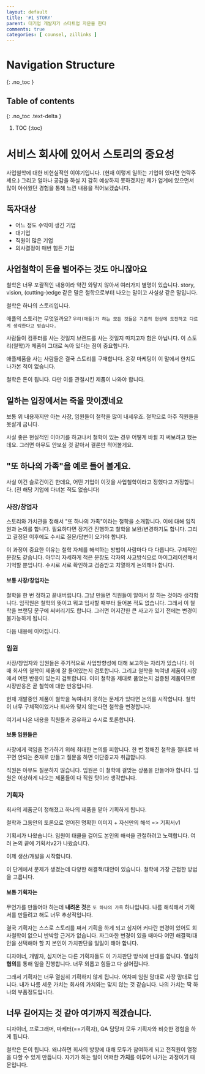 ```yaml
---
layout: default
title: '#1 STORY'
parent: 대기업 개발자가 스타트업 자문을 한다
comments: true
categories: [ counsel, zillinks ]
---
```


# Navigation Structure
{: .no_toc }

## Table of contents
{: .no_toc .text-delta }

1. TOC
{:toc}

# 서비스 회사에 있어서 스토리의 중요성
사업철학에 대한 비현실적인 이야기입니다. (현재 이렇게 일하는 기업이 있다면 연락주세요.)
그리고 얼마나 공감을 하실 지 감히 예상하지 못하겠지만
제가 업계에 있으면서 많이 아쉬웠던 경험을 통해 느낀 내용을 적어보겠습니다.

## 독자대상
- 어느 정도 수익이 생긴 기업
- 대기업
- 직원이 많은 기업
- 의사결정이 매번 힘든 기업

## 사업철학이 돈을 벌어주는 것도 아니잖아요
철학은 너무 포괄적인 내용이라 약간 와닿지 않아서 여러가지 별명이 있습니다.
story, vision, (cutting-)edge 같은 말은 철학으로부터 나오는 말이고 사실상 같은 말입니다.

철학은 하나의 스토리입니다.

애플의 스토리는 무엇일까요?
`우리(애플)가 하는 모든 것들은 기존의 현상에 도전하고 다르게 생각한다고 믿습니다.`

사람들이 컴퓨터를 사는 것일지 브랜드를 사는 것일지 따지고자 함은 아닙니다.
이 스토리(철학)가 제품이 그대로 녹아 있다는 점이 중요합니다.

애플제품을 사는 사람들은 결국 스토리를 구매합니다.
온갖 마케팅이 이 말에서 한치도 나가본 적이 없습니다.

철학은 돈이 됩니다.
다만 이를 관철시킨 제품이 나와야 합니다.

## 일하는 입장에서는 죽을 맛이겠네요
보통 위 내용까지만 아는 사장, 임원들이 철학을 많이 내세우죠.
철학으로 ‌아주 직원들을 못살게 굽니다.

사실 좋은 현실적인 이야기를 하고나서 철학이 있는 경우 어떻게 바뀔 지 써보려고 했는데요.
그러면 아무도 안보실 것 같아서 결론만 적어볼게요.

## "또 하나의 가족"을 예로 들어 볼게요.

사실 이건 슬로건이긴 한데요, 어떤 기업이 이것을 사업철학이라고 정했다고 가정합니다.
(전 해당 기업에 다녀본 적도 없습니다)

### 사장/창업자
스토리와 가치관을 정해서 "또 하나의 가족"이라는 철학을 소개합니다.
이에 대해 임직원과 논의를 합니다.
필요하다면 장기간 진행하고
철학을 보완/변경하기도 합니다.
그리고 결정된 이후에도 수시로 질문/답변이 오가야 합니다.

이 과정이 중요한 이유는 철학 자체를 해석하는 방법이 사람마다 다 다릅니다.
구체적인 문장도 같습니다.
아무리 자세하게 적은 문장도 각자의 사고방식으로 마이그레이션해서 기억할 뿐입니다.
수시로 서로 확인하고 검증받고 치열하게 논의해야 합니다.

#### 보통 사장/창업자는
철학을 한 번 정하고 끝내버립니다. 그냥 만들면 직원들이 알아서 잘 하는 것이라 생각합니다.
임직원은 철학의 뜻이고 뭐고 입사할 때부터 들어본 적도 없습니다.
그래서 이 철학을 브랜딩 문구에 써버리기도 합니다.
그러면 어지간한 큰 사고가 있기 전에는 변경이 불가능하게 됩니다.

다음 내용에 이어집니다.

### 임원
사장/창업자와 임원들은 주기적으로 사업방향성에 대해 보고하는 자리가 있습니다.
이 때 회사의 철학이 제품에 잘 들어있는지 검토합니다.
그리고 철학을 녹여낸 제품이 시장에서 어떤 반응이 있는지 검토합니다.
이미 철학을 제대로 품었는지 검증된 제품이므로 시장반응은 곧 철학에 대한 반응입니다.

현재 개발중인 제품이 철학을 녹여내지 못하는 문제가 있다면 논의를 시작합니다.
철학이 너무 구체적이었거나 회사와 맞지 않는다면 철학을 변경합니다.

여기서 나온 내용을 직원들과 공유하고 수시로 토론합니다.

#### 보통 임원들은
사장에게 책임을 전가하기 위해 최대한 논의를 피합니다.
한 번 정해진 철학을 절대로 바꾸면 안되는 존재로 만들고
질문을 하면 이단종교자 취급합니다.

직원은 아무도 질문하지 않습니다.
임원은 이 철학에 걸맞는 상품을 만들어야 합니다.
임원은 이상하게 나오는 제품들이 다 직원 탓이라 생각합니다.

### 기획자
회사의 제품군이 정해졌고 하나의 제품을 맡아 기획하게 됩니다.

철학과 그동안의 토론으로 얻어진 명확한 이미지 + 자신만의 해석 => 기획서v1

기획서가 나왔습니다. 임원이 태클을 걸어도 본인의 해석을 관철하려고 노력합니다.
여러 논의 끝에 기획서v2가 나왔습니다.

이제 생산/개발을 시작합니다.

이 단계에서 문제가 생겼는데 다양한 해결책/대안이 있습니다.
철학에 가장 근접한 방법을 고릅니다.

#### 보통 기획자는
무언가를 만들어야 하는데 **내려온 것**은 `또 하나의 가족` 하나입니다.
나름 해석해서 기획서를 만들려고 해도 너무 추상적입니다.

결국 기획자는 스스로 스토리를 짜서 기획을 하게 되고
심지어 커다란 변경이 있어도 회사철학이 없으니 반박할 근거가 없습니다.
자그마한 변경이 있을 때마다
어떤 해결책/대안을 선택해야 할 지 본인이 가치판단을 일일이 해야 합니다.

디자이너, 개발자, 심지어는 다른 기획자들도 이 가치판단 방식에 반대를 합니다.
열심히 **협의**를 통해 일을 진행합니다.
너무 외롭고 힘들고 다 싫어집니다.

그래서 기획자는 너무 열심히 기획하지 않게 됩니다.
어차피 임원 맘대로 사장 맘대로 입니다.
내가 나름 세운 가치는 회사의 가치와는 맞지 않는 것 같습니다.
나의 가치는 딱 하나의 부품정도입니다.


## 너무 길어지는 것 같아 여기까지 적겠습니다.
디자이너, 프로그래머, 마케터(==기획자), QA 담당자 모두 기획자와 비슷한 경험을 하게 됩니다.

철학은 돈이 됩니다.
왜냐하면 회사의 방향에 대해 모두가 참여하게 되고
전직원이 열정을 다할 수 있게 만듭니다.
자기가 하는 일이 어떠한 **가치**를 이루어 나가는 과정이기 때문입니다.